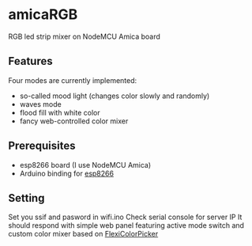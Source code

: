 # amicaRGB
RGB led strip mixer on NodeMCU Amica board

## Features
Four modes are currently implemented:

* so-called mood light (changes color slowly and randomly)
* waves mode
* flood fill with white color
* fancy web-controlled color mixer


## Prerequisites

* esp8266 board (I use NodeMCU Amica)
* Arduino binding for [esp8266](https://github.com/esp8266/Arduino)


## Setting

Set you ssif and pasword in wifi.ino
Check serial console for server IP
It should respond with simple web panel featuring active mode switch and
custom color mixer based on [FlexiColorPicker](https://github.com/DavidDurman/FlexiColorPicker)
